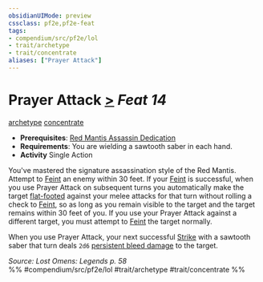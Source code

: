 ```yaml
---
obsidianUIMode: preview
cssclass: pf2e,pf2e-feat
tags:
- compendium/src/pf2e/lol
- trait/archetype
- trait/concentrate
aliases: ["Prayer Attack"]
---
```

# Prayer Attack  [>](../../Rules/core-rulebook/chapter-9-playing-the-game.md#Actions "Single Action") *Feat 14*  
[archetype](../../Rules/traits/archetype.md)  [concentrate](../../Rules/traits/concentrate.md)  

- **Prerequisites**: [Red Mantis Assassin Dedication](red-mantis-assassin-dedication-lowg.md)
- **Requirements**: You are wielding a sawtooth saber in each hand.
- **Activity** Single Action

You've mastered the signature assassination style of the Red Mantis. Attempt to [Feint](../../Rules/actions/feint.md) an enemy within 30 feet. If your [Feint](../../Rules/actions/feint.md) is successful, when you use Prayer Attack on subsequent turns you automatically make the target [flat-footed](../../Rules/conditions.md#Flat-footed) against your melee attacks for that turn without rolling a check to [Feint](../../Rules/actions/feint.md), so as long as you remain visible to the target and the target remains within 30 feet of you. If you use your Prayer Attack against a different target, you must attempt to [Feint](../../Rules/actions/feint.md) the target normally.

When you use Prayer Attack, your next successful [Strike](../../Rules/actions/strike.md) with a sawtooth saber that turn deals `2d6` [persistent bleed damage](../../Rules/conditions.md#Persistent%20Damage) to the target.

*Source: Lost Omens: Legends p. 58*  
%% #compendium/src/pf2e/lol #trait/archetype #trait/concentrate %%
